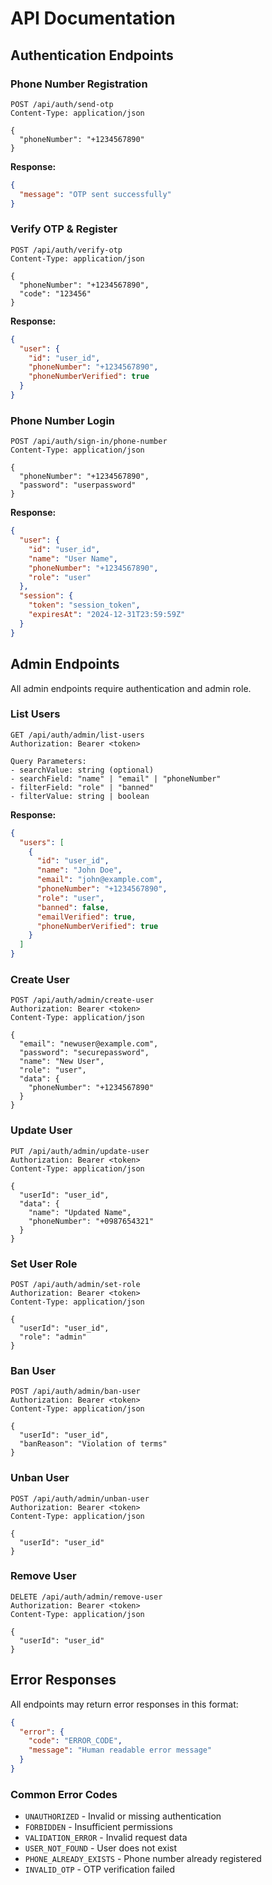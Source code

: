 # API Documentation

## Authentication Endpoints

### Phone Number Registration
```http
POST /api/auth/send-otp
Content-Type: application/json

{
  "phoneNumber": "+1234567890"
}
```

**Response:**
```json
{
  "message": "OTP sent successfully"
}
```

### Verify OTP & Register
```http
POST /api/auth/verify-otp
Content-Type: application/json

{
  "phoneNumber": "+1234567890",
  "code": "123456"
}
```

**Response:**
```json
{
  "user": {
    "id": "user_id",
    "phoneNumber": "+1234567890",
    "phoneNumberVerified": true
  }
}
```

### Phone Number Login
```http
POST /api/auth/sign-in/phone-number
Content-Type: application/json

{
  "phoneNumber": "+1234567890",
  "password": "userpassword"
}
```

**Response:**
```json
{
  "user": {
    "id": "user_id",
    "name": "User Name",
    "phoneNumber": "+1234567890",
    "role": "user"
  },
  "session": {
    "token": "session_token",
    "expiresAt": "2024-12-31T23:59:59Z"
  }
}
```

## Admin Endpoints

All admin endpoints require authentication and admin role.

### List Users
```http
GET /api/auth/admin/list-users
Authorization: Bearer <token>

Query Parameters:
- searchValue: string (optional)
- searchField: "name" | "email" | "phoneNumber"
- filterField: "role" | "banned"
- filterValue: string | boolean
```

**Response:**
```json
{
  "users": [
    {
      "id": "user_id",
      "name": "John Doe",
      "email": "john@example.com",
      "phoneNumber": "+1234567890",
      "role": "user",
      "banned": false,
      "emailVerified": true,
      "phoneNumberVerified": true
    }
  ]
}
```

### Create User
```http
POST /api/auth/admin/create-user
Authorization: Bearer <token>
Content-Type: application/json

{
  "email": "newuser@example.com",
  "password": "securepassword",
  "name": "New User",
  "role": "user",
  "data": {
    "phoneNumber": "+1234567890"
  }
}
```

### Update User
```http
PUT /api/auth/admin/update-user
Authorization: Bearer <token>
Content-Type: application/json

{
  "userId": "user_id",
  "data": {
    "name": "Updated Name",
    "phoneNumber": "+0987654321"
  }
}
```

### Set User Role
```http
POST /api/auth/admin/set-role
Authorization: Bearer <token>
Content-Type: application/json

{
  "userId": "user_id",
  "role": "admin"
}
```

### Ban User
```http
POST /api/auth/admin/ban-user
Authorization: Bearer <token>
Content-Type: application/json

{
  "userId": "user_id",
  "banReason": "Violation of terms"
}
```

### Unban User
```http
POST /api/auth/admin/unban-user
Authorization: Bearer <token>
Content-Type: application/json

{
  "userId": "user_id"
}
```

### Remove User
```http
DELETE /api/auth/admin/remove-user
Authorization: Bearer <token>
Content-Type: application/json

{
  "userId": "user_id"
}
```

## Error Responses

All endpoints may return error responses in this format:

```json
{
  "error": {
    "code": "ERROR_CODE",
    "message": "Human readable error message"
  }
}
```

### Common Error Codes
- `UNAUTHORIZED` - Invalid or missing authentication
- `FORBIDDEN` - Insufficient permissions
- `VALIDATION_ERROR` - Invalid request data
- `USER_NOT_FOUND` - User does not exist
- `PHONE_ALREADY_EXISTS` - Phone number already registered
- `INVALID_OTP` - OTP verification failed